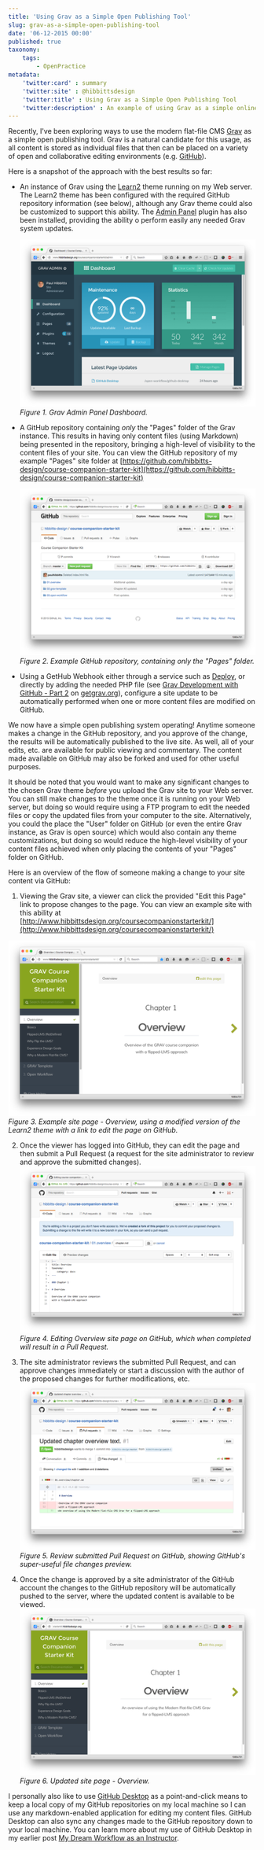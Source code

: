 ```yaml
---
title: 'Using Grav as a Simple Open Publishing Tool'
slug: grav-as-a-simple-open-publishing-tool
date: '06-12-2015 00:00'
published: true
taxonomy:
    tags:
        - OpenPractice
metadata:
    'twitter:card' : summary
    'twitter:site' : @hibbittsdesign
    'twitter:title' : Using Grav as a Simple Open Publishing Tool
    'twitter:description' : An example of using Grav as a simple online publishing tool.
---
```


Recently, I've been exploring ways to use the modern flat-file CMS [Grav](http://getgrav.org/) as a simple open publishing tool. Grav is a natural candidate for this usage, as all content is stored as individual files that then can be placed on a variety of open and collaborative editing environments (e.g. [GitHub](https://github.com/)).

Here is a snapshot of the approach with the best results so far:

* An instance of Grav using the [Learn2](http://getgrav.org/downloads/themes) theme running on my Web server. The Learn2 theme has been configured with the required GitHub repository information (see below), although any Grav theme could also be customized to support this ability. The [Admin Panel](http://getgrav.org/blog/beta-admin-plugin-available) plugin has also been installed, providing the ability  o perform easily any needed Grav system updates.

  ![Grav Admin Panel Dashboard](dashboard.png)  
  _Figure 1. Grav Admin Panel Dashboard._

* A GitHub repository containing _only_ the "Pages" folder of the Grav instance. This results in having only content files (using Markdown) being presented in the repository, bringing a high-level of visibility to the content files of your site. You can view the GitHub repository of my example "Pages" site folder at [https://github.com/hibbitts-design/course-companion-starter-kit](https://github.com/hibbitts-design/course-companion-starter-kit)  

  ![Example GitHub repository](course-companion-starter-kit-github.png)  
  _Figure 2. Example GitHub repository, containing only the "Pages" folder._

* Using a GetHub Webhook either through a service such as [Deploy](https://www.deployhq.com/), or directly by adding the needed PHP file (see [Grav Development with GitHub - Part 2](http://getgrav.org/blog/developing-with-github-part-2) on [getgrav.org](http://getgrav.org/)), configure a site update to be automatically performed when one or more content files are modified on GitHub.

We now have a simple open publishing system operating! Anytime someone makes a change in the GitHub repository, and you approve of the change, the results will be automatically published to the live site. As well, all of your edits, etc. are available for public viewing and commentary. The content made available on GitHub may also be forked and used for other useful purposes.

It should be noted that you would want to make any significant changes to the chosen Grav theme  _before_ you upload the Grav site to your Web server. You can still make changes to the theme once it is running on your Web server, but doing so would require using a FTP program to edit the needed files or copy the updated files from your computer to the site. Alternatively, you could the place the "User" folder on GitHub (or even the entire Grav instance, as Grav is open source) which would also contain any theme customizations, but doing so would reduce the high-level visibility of your content files achieved when only placing the contents of your "Pages" folder on GitHub.

Here is an overview of the flow of someone making a change to your site content via GitHub:

1. Viewing the Grav site, a viewer can click the provided "Edit this Page" link to propose changes to the page. You can view an example site with this ability at [http://www.hibbittsdesign.org/coursecompanionstarterkit/](http://www.hibbittsdesign.org/coursecompanionstarterkit/)  

  ![Example site page - Overview](Overview.png)  
  _Figure 3. Example site page - Overview, using a modified version of the Learn2 theme with a link to edit the page on GitHub._

2. Once the viewer has logged into GitHub, they can edit the page and then submit a Pull Request (a request for the site administrator to review and approve the submitted changes).
  ![Editing Overview site page on GitHub](Editing.png)  
  _Figure 4. Editing Overview site page on GitHub, which when completed will result in a Pull Request._

3. The site administrator reviews the submitted Pull Request, and can approve changes immediately or start a discussion with the author of the proposed changes for further modifications, etc.
  ![Review submitted Pull Request on GitHub](PullRequest.png)  
  _Figure 5. Review submitted Pull Request on GitHub, showing GitHub's super-useful file changes preview._

4. Once the change is approved by a site administrator of the GitHub account the changes to the GitHub repository will be automatically pushed to the server, where the updated content is available to be viewed.
  ![Updated site page - Overview](UpdatedOverview.png)  
  _Figure 6. Updated site page - Overview._

I personally also like to use [GitHub Desktop](https://desktop.github.com/) as a point-and-click means to keep a local copy of my GitHub repositories on my local machine so I can use any markdown-enabled application for editing my content files. GitHub Desktop can also sync any changes made to the GitHub repository down to your local machine. You can learn more about my use of GitHub Desktop in my earlier post [My Dream Workflow as an Instructor](http://hibbittsdesign.org/blog/my-dream-workflow-as-an-instructor).
